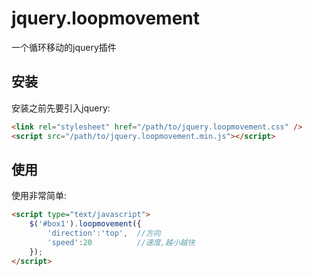 # jquery.loopmovement
一个循环移动的jquery插件

## 安装

安装之前先要引入jquery:

```html
<link rel="stylesheet" href="/path/to/jquery.loopmovement.css" />
<script src="/path/to/jquery.loopmovement.min.js"></script>
```

## 使用

使用非常简单:

```html
<script type="text/javascript">
	$('#box1').loopmovement({
		'direction':'top', 	//方向
		'speed':20			//速度,越小越快
	});
</script>
```
